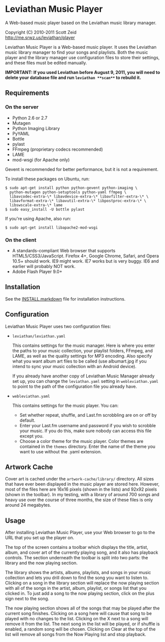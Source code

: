 Leviathan Music Player
======================

A Web-based music player based on the Leviathan music library manager.

Copyright (C) 2010-2011 Scott Zeid  
http://me.srwz.us/leviathan/player

Leviathan Music Player is a Web-based music player.  It uses the Leviathan
music library manager to find your songs and playlists.  Both the music player
and the library manager use configuration files to store their settings, and
these files must be edited manually.

**IMPORTANT:  If you used Leviathan before August 9, 2011, you will need to
delete your database file and run **`leviathan **scan**`** to rebuild it.**

Requirements
------------

### On the server ###

 * Python 2.6 or 2.7
 * Mutagen
 * Python Imaging Library
 * PyYAML
 * Bottle
 * pylast
 * FFmpeg (proprietary codecs recommended)
 * LAME
 * mod-wsgi (for Apache only)

Gevent is recommended for better performance, but it is not a requirement.

To install these packages on Ubuntu, run:

    $ sudo apt-get install python python-gevent python-imaging \
      python-mutagen python-setuptools python-yaml ffmpeg \
      libavcodec-extra-\* libavdevice-extra-\* libavfilter-extra-\* \
      libavformat-extra-\* libavutil-extra-\* libpostproc-extra-\* \
      libswscale-extra-\* lame
    $ sudo easy_install -U bottle pylast

If you're using Apache, also run:

    $ sudo apt-get install libapache2-mod-wsgi

### On the client ###

 * A standards-compliant Web browser that supports HTML5/CSS3/JavaScript.
   Firefox 4+, Google Chrome, Safari, and Opera 10.5+ should work.  IE9
   might work.  IE7 works but is very buggy.  IE6 and earlier will
   probably NOT work.
 * Adobe Flash Player 9.0+

Installation
------------
See the [INSTALL.markdown][] file for installation instructions.

[INSTALL.markdown]: https://github.com/scottywz/leviathan-player/blob/master/INSTALL.markdown

Configuration
-------------
Leviathan Music Player uses two configuration files:

 * `leviathan/leviathan.yaml`
 
   This contains settings for the music manager.  Here is where you enter the
   paths to your music collection, your playlist folders, FFmpeg, and LAME,
   as well as the quality settings for MP3 encoding.  Also specify what you
   want album art files to be called (use albumart.jpg if you intend to sync
   your music collection with an Android device).  
 
   If you already have another copy of Leviathan Music Manager already set up,
   you can change the `leviathan.yaml` setting in `webleviathan.yaml` to point
   to the path of the configuration file you already have.

 * `webleviathan.yaml`
 
   This contains settings for the music player.  You can:
 
   * Set whether repeat, shuffle, and Last.fm scrobbling are on or off by
     default.
   * Enter your Last.fm username and password if you wish to scrobble your
     music.  If you do this, make sure nobody can access this file except you.
   * Choose a color theme for the music player.  Color themes are contained
     in the `themes` directory.  Enter the name of the theme you want to use
     without the .yaml extension.

Artwork Cache
-------------
Cover art is cached under the `artwork-cache/library/` directory.  All sizes
that have ever been displayed in the music player are stored here.  However,
most of the files here are 16x16 pixels (shown in the lists) and 92x92 pixels
(shown in the toolbar).  In my testing, with a library of around 700 songs and
heavy use over the course of three months, the size of these files is only
around 24 megabytes.

Usage
-----
After installing Leviathan Music Player, use your Web browser to go to the URL
that you set up the player on.

The top of the screen contains a toolbar which displays the title, artist,
album, and cover art of the currently playing song, and it also has playback
controls.  The section underneath the toolbar is split into two parts:  the
library and the now playing section.

The library shows the artists, albums, playlists, and songs in your music
collection and lets you drill down to find the song you want to listen to.
Clicking on a song in the library section will replace the now playing section
with all of the songs in the artist, album, playlist, or songs list that you
clicked in.  To just add a song to the now playing section, click on the plus
sign next to the song.

The now playing section shows all of the songs that may be played after the
current song finishes.  Clicking on a song here will cause that song to be
played with no changes to the list.  Clicking on the X next to a song will
remove it from the list.  The next song in the list will be played, or if
shuffle is enabled, a random song will be chosen.  Clicking on Clear at the
top of the list will remove all songs from the Now Playing list and stop
playback.
